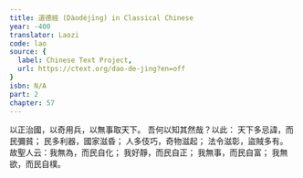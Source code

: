 ```yaml
---
title: 道德經 (Dàodéjīng) in Classical Chinese
year: -400
translator: Laozi
code: lao
source: {
  label: Chinese Text Project,
  url: https://ctext.org/dao-de-jing?en=off
}
isbn: N/A
part: 2
chapter: 57
---
```

以正治國，以奇用兵，以無事取天下。
吾何以知其然哉？以此：
天下多忌諱，而民彌貧；
民多利器，國家滋昏；
人多伎巧，奇物滋起；
法令滋彰，盜賊多有。
故聖人云：我無為，而民自化；
我好靜，而民自正；
我無事，而民自富；
我無欲，而民自樸。